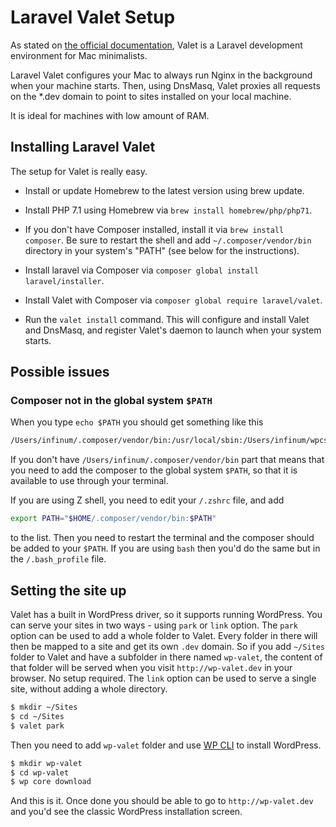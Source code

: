 # Laravel Valet Setup

As stated on [the official documentation](https://laravel.com/docs/5.4/valet), Valet is a Laravel development environment for Mac minimalists.

Laravel Valet configures your Mac to always run Nginx in the background when your machine starts. Then, using DnsMasq, Valet proxies all requests on the *.dev domain to point to sites installed on your local machine.

It is ideal for machines with low amount of RAM.

## Installing Laravel Valet

The setup for Valet is really easy.

* Install or update Homebrew to the latest version using brew update.

* Install PHP 7.1 using Homebrew via `brew install homebrew/php/php71`.

* If you don't have Composer installed, install it via `brew install composer`. Be sure to restart the shell and add  `~/.composer/vendor/bin` directory in your system's "PATH" (see below for the instructions).

* Install laravel via Composer via `composer global install laravel/installer`.

* Install Valet with Composer via `composer global require laravel/valet`.

* Run the `valet install` command. This will configure and install Valet and DnsMasq, and register Valet's daemon to launch when your system starts.

## Possible issues

### Composer not in the global system `$PATH`

When you type `echo $PATH` you should get something like this

```sh
/Users/infinum/.composer/vendor/bin:/usr/local/sbin:/Users/infinum/wpcs/vendor/bin:/Users/infinum/.rbenv/shims:/Users/infinum/.rbenv/bin:/Users/infinum/bin:/usr/local/bin:/usr/local/bin:/usr/bin:/bin:/usr/sbin:/sbin:/opt/X11/bin
```

If you don't have `/Users/infinum/.composer/vendor/bin` part that means that you need to add the composer to the global system `$PATH`, so that it is available to use through your terminal.

If you are using Z shell, you need to edit your `/.zshrc` file, and add

```sh
export PATH="$HOME/.composer/vendor/bin:$PATH"
```

to the list. Then you need to restart the terminal and the composer should be added to your `$PATH`. If you are using `bash` then you'd do the same but in the `/.bash_profile` file.

## Setting the site up

Valet has a built in WordPress driver, so it supports running WordPress. You can serve your sites in two ways - using `park` or `link` option.
The `park` option can be used to add a whole folder to Valet. Every folder in there will then be mapped to a site and get its own `.dev` domain. So if you add `~/Sites` folder to Valet and have a subfolder in there named `wp-valet`, the content of that folder will be served when you visit `http://wp-valet.dev` in your browser. No setup required. The `link` option can be used to serve a single site, without adding a whole directory.

```sh
$ mkdir ~/Sites
$ cd ~/Sites
$ valet park
```

Then you need to add `wp-valet` folder and use [WP CLI](http://wp-cli.org/) to install WordPress.

```sh
$ mkdir wp-valet
$ cd wp-valet
$ wp core download
```

And this is it. Once done you should be able to go to `http://wp-valet.dev` and you'd see the classic WordPress installation screen.






